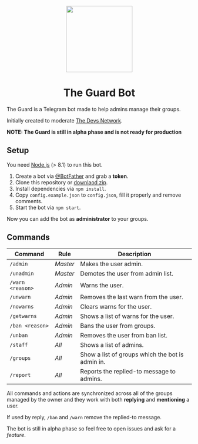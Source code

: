 <p align="center">
  <img src="http://imageupload.co.uk/images/2017/09/28/zzzzz.png" width="180" height="180">
  <h1 align="center">The Guard Bot</h1>
</p>
The Guard is a Telegram bot made to help admins manage their groups. 

Initially created to moderate [The Devs Network](https://thedevs.network).

**NOTE: The Guard is still in alpha phase and is not ready for production**

## Setup
You need [Node.js](https://nodejs.org/) (> 8.1) to run this bot.

1. Create a bot via [@BotFather](https://t.me/BotFather) and grab a **token**.
2. Clone this repository or [downlaod zip](https://github.com/TheDevs-Network/the-guard-bot/archive/master.zip).
3. Install dependencies via `npm install`.
4. Copy `config.example.json` to `config.json`, fill it properly and remove comments.
5. Start the bot via `npm start`.

Now you can add the bot as **administrator** to your groups.

## Commands
Command  | Rule   | Description
-------- | ------ | -----------
`/admin` | _Master_ | Makes the user admin.
`/unadmin` | _Master_ | Demotes the user from admin list.
`/warn <reason>` | _Admin_ | Warns the user.
`/unwarn` | _Admin_ | Removes the last warn from the user.
`/nowarns` | _Admin_ | Clears warns for the user.
`/getwarns` | _Admin_ | Shows a list of warns for the user.
`/ban <reason>` | _Admin_ | Bans the user from groups.
`/unban` | _Admin_ | Removes the user from ban list.
`/staff` | _All_ | Shows a list of admins.
`/groups` | _All_ | Show a list of groups which the bot is admin in.
`/report` | _All_ | Reports the replied-to message to admins.

All commands and actions are synchronized across all of the groups managed by the owner and they work with both **replying** and **mentioning** a user.

If used by reply, `/ban` and `/warn` remove the replied-to message.

The bot is still in alpha phase so feel free to open issues and ask for a _feature_.
